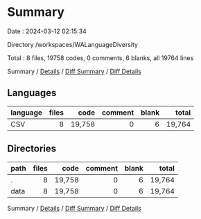 # Summary

Date : 2024-03-12 02:15:34

Directory /workspaces/WALanguageDiversity

Total : 8 files,  19758 codes, 0 comments, 6 blanks, all 19764 lines

Summary / [Details](details.md) / [Diff Summary](diff.md) / [Diff Details](diff-details.md)

## Languages
| language | files | code | comment | blank | total |
| :--- | ---: | ---: | ---: | ---: | ---: |
| CSV | 8 | 19,758 | 0 | 6 | 19,764 |

## Directories
| path | files | code | comment | blank | total |
| :--- | ---: | ---: | ---: | ---: | ---: |
| . | 8 | 19,758 | 0 | 6 | 19,764 |
| data | 8 | 19,758 | 0 | 6 | 19,764 |

Summary / [Details](details.md) / [Diff Summary](diff.md) / [Diff Details](diff-details.md)